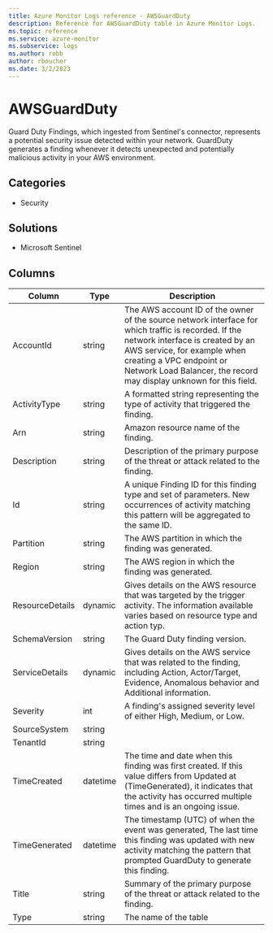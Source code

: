 ```yaml
---
title: Azure Monitor Logs reference - AWSGuardDuty
description: Reference for AWSGuardDuty table in Azure Monitor Logs.
ms.topic: reference
ms.service: azure-monitor
ms.subservice: logs
ms.author: robb
author: rboucher
ms.date: 3/2/2023
---
```


# AWSGuardDuty

 Guard Duty Findings, which ingested from Sentinel's connector, represents a potential security issue detected within your network. GuardDuty generates a finding whenever it detects unexpected and potentially malicious activity in your AWS environment.

## Categories

- Security
## Solutions

- Microsoft Sentinel




## Columns

| Column | Type | Description |
| --- | --- | --- |
| AccountId | string | The AWS account ID of the owner of the source network interface for which traffic is recorded. If the network interface is created by an AWS service, for example when creating a VPC endpoint or Network Load Balancer, the record may display unknown for this field. |
| ActivityType | string | A formatted string representing the type of activity that triggered the finding. |
| Arn | string | Amazon resource name of the finding. |
| Description | string | Description of the primary purpose of the threat or attack related to the finding. |
| Id | string | A unique Finding ID for this finding type and set of parameters. New occurrences of activity matching this pattern will be aggregated to the same ID. |
| Partition | string | The AWS partition in which the finding was generated. |
| Region | string | The AWS region in which the finding was generated. |
| ResourceDetails | dynamic | Gives details on the AWS resource that was targeted by the trigger activity. The information available varies based on resource type and action typ. |
| SchemaVersion | string | The Guard Duty finding version. |
| ServiceDetails | dynamic | Gives details on the AWS service that was related to the finding, including Action, Actor/Target, Evidence, Anomalous behavior and Additional information. |
| Severity | int | A finding's assigned severity level of either High, Medium, or Low. |
| SourceSystem | string |  |
| TenantId | string |  |
| TimeCreated | datetime | The time and date when this finding was first created. If this value differs from Updated at (TimeGenerated), it indicates that the activity has occurred multiple times and is an ongoing issue. |
| TimeGenerated | datetime | The timestamp (UTC) of when the event was generated, The last time this finding was updated with new activity matching the pattern that prompted GuardDuty to generate this finding. |
| Title | string | Summary of the primary purpose of the threat or attack related to the finding. |
| Type | string | The name of the table |
